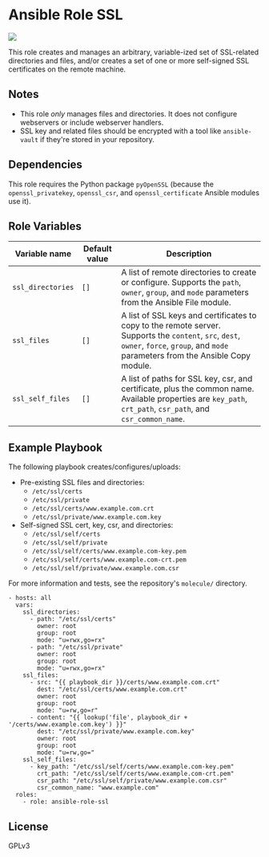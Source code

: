 # Ansible Role SSL

![](https://github.com/ctorgalson/ansible-role-ssl/workflows/Molecule%20Test/badge.svg)

This role creates and manages an arbitrary, variable-ized set of SSL-related directories and files, and/or creates a set of one or more self-signed SSL certificates on the remote machine.

## Notes

- This role _only_ manages files and directories. It does not configure webservers or include webserver handlers.
- SSL key and related files should be encrypted with a tool like `ansible-vault` if they're stored in your repository.

## Dependencies

This role requires the Python package `pyOpenSSL` (because the `openssl_privatekey`, `openssl_csr`, and `openssl_certificate` Ansible modules use it).

## Role Variables

| Variable name     | Default value | Description |
|-------------------|---------------|-------------|
| `ssl_directories` | `[]`          | A list of remote directories to create or configure. Supports the `path`, `owner`, `group`, and `mode` parameters from the Ansible File module. |
| `ssl_files`       | `[]`          | A list of SSL keys and certificates to copy to the remote server. Supports the `content`, `src`, `dest`, `owner`, `force`, `group`, and `mode` parameters from the Ansible Copy module. |
| `ssl_self_files`       | `[]`          | A list of paths for SSL key, csr, and certificate, plus the common name. Available properties are `key_path`, `crt_path`, `csr_path`, and `csr_common_name`. |

## Example Playbook

The following playbook creates/configures/uploads:

  - Pre-existing SSL files and directories:
    - `/etc/ssl/certs`
    - `/etc/ssl/private`
    - `/etc/ssl/certs/www.example.com.crt`
    - `/etc/ssl/private/www.example.com.key`
  - Self-signed SSL cert, key, csr, and directories:
    - `/etc/ssl/self/certs`
    - `/etc/ssl/self/private`
    - `/etc/ssl/self/certs/www.example.com-key.pem`
    - `/etc/ssl/self/certs/www.example.com-crt.pem`
    - `/etc/ssl/self/private/www.example.com.csr`

For more information and tests, see the repository's `molecule/` directory.

    - hosts: all
      vars:
        ssl_directories:
          - path: "/etc/ssl/certs"
            owner: root
            group: root
            mode: "u=rwx,go=rx"
          - path: "/etc/ssl/private"
            owner: root
            group: root
            mode: "u=rwx,go=rx"
        ssl_files:
          - src: "{{ playbook_dir }}/certs/www.example.com.crt"
            dest: "/etc/ssl/certs/www.example.com.crt"
            owner: root
            group: root
            mode: "u=rw,go=r"
          - content: "{{ lookup('file', playbook_dir + '/certs/www.example.com.key') }}"
            dest: "/etc/ssl/private/www.example.com.key"
            owner: root
            group: root
            mode: "u=rw,go="
        ssl_self_files:
          - key_path: "/etc/ssl/self/certs/www.example.com-key.pem"
            crt_path: "/etc/ssl/self/certs/www.example.com-crt.pem"
            csr_path: "/etc/ssl/self/private/www.example.com.csr"
            csr_common_name: "www.example.com"
      roles:
        - role: ansible-role-ssl

## License

GPLv3
